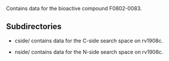 Contains data for the bioactive compound F0802-0083.

## Subdirectories

- cside/ contains data for the C-side search space on rv1908c.

- nside/ contains data for the N-side search space on rv1908c.


